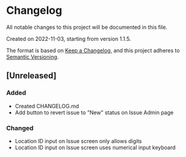 # Changelog

All notable changes to this project will be documented in this file.

Created on 2022-11-03, starting from version 1.1.5.

The format is based on [Keep a Changelog](https://keepachangelog.com/en/1.0.0/),
and this project adheres to [Semantic Versioning](https://semver.org/spec/v2.0.0.html).

## [Unreleased]

### Added

- Created CHANGELOG.md
- Add button to revert issue to "New" status on Issue Admin page

### Changed

- Location ID input on Issue screen only allows digits
- Location ID input on Issue screen uses numerical input keyboard
